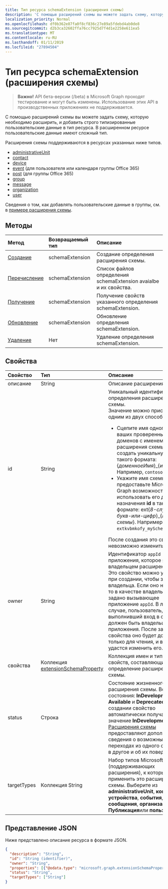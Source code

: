 ```yaml
---
title: Тип ресурса schemaExtension (расширения схемы)
description: 'С помощью расширений схемы вы можете задать схему, которую необходимо расширить, и добавить строго типизированные пользовательские данные в тип ресурса. В расширенном ресурсе пользовательские данные имеют сложный тип. '
localization_priority: Normal
ms.openlocfilehash: df0b362e87fa0f8cf836c27e89a5fdebd4ab0de8
ms.sourcegitcommit: d2b3ca32602ffa76cc7925d7f4d1e2258e611ea5
ms.translationtype: MT
ms.contentlocale: ru-RU
ms.lasthandoff: 01/11/2019
ms.locfileid: "27894504"
---
```

# <a name="schemaextension-resource-type-schema-extensions"></a>Тип ресурса schemaExtension (расширения схемы)

> **Важно!** API бета-версии (/beta) в Microsoft Graph проходят тестирование и могут быть изменены. Использование этих API в производственных приложениях не поддерживается.

С помощью расширений схемы вы можете задать схему, которую необходимо расширить, и добавить строго типизированные пользовательские данные в тип ресурса. В расширенном ресурсе пользовательские данные имеют сложный тип. 

Расширения схемы поддерживаются в ресурсах указанных ниже типов.

 - [administrativeUnit](administrativeunit.md)
 - [contact](contact.md)
 - [device](device.md)
 - [event](event.md) (для пользователя или календаря группы Office 365)
 - [post](post.md) (для группы Office 365)
 - [group](group.md)
 - [message](message.md) 
 - [organization](organization.md)
 - [user](user.md)

Сведения о том, как добавлять пользовательские данные в группы, см. в [примере расширения схемы](/graph/extensibility-schema-groups).

## <a name="methods"></a>Методы

| Метод           | Возвращаемый тип    |Описание|
|:---------------|:--------|:----------|
|[Создание](../api/schemaextension-post-schemaextensions.md) | schemaExtension |Создание определения расширения схемы.|
|[Перечисление](../api/schemaextension-list.md) | schemaExtension |Список файлов определения schemaExtension avaialbe и их свойства.|
|[Получение](../api/schemaextension-get.md) | schemaExtension |Получение свойств указанного определения schemaExtension.|
|[Обновление](../api/schemaextension-update.md) | schemaExtension   |Обновление определения schemaExtension. |
|[Удаление](../api/schemaextension-delete.md) | Нет |Удаление определения schemaExtension. |

## <a name="properties"></a>Свойства
| Свойство     | Тип   |Описание|
|:---------------|:--------|:----------|
|описание|String|Описание расширения схемы.|
|id|String|Уникальный идентификатор для определения расширения схемы. <br>Значение можно присвоить одним из двух способов: <ul><li>Сцепите имя одного из ваших проверенных доменов с именем расширения схемы, чтобы создать уникальную строку такого формата: \{_&#65279;доменноеИмя_\}\_\{_&#65279;имяСхемы_\}. Например, `contoso_mySchema`. </li><li>Укажите имя схемы и предоставьте Microsoft Graph возможность использовать его для назначения **id** в таком формате: ext\{_&#65279;8-случайных-букв-или-цифр_\}\_\{_&#65279;имя-схемы_\}. Например, `extkvbmkofy_mySchema`.</li></ul>После создания это свойство невозможно изменить. |
|owner|String|Идентификатор `appId` приложения, которое является владельцем расширения схемы. Это свойство можно указать при создании, чтобы задать владельца.  Если оно не указано, то в качестве владельца будет задано вызывающее приложение `appId`. В любом случае, пользователь, выполнивший вход в систему, должен быть владельцем приложения. После задания свойства оно будет доступно только для чтения, и вам не удастся изменить его.|
|свойства|Коллекция [extensionSchemaProperty](extensionschemaproperty.md)|Коллекция имен и типов свойств, составляющих определение расширения схемы.|
|status|Строка|Состояние жизненного цикла расширения схемы. Возможные состояния: **InDevelopment**, **Available** и **Deprecated**. При создании свойство автоматически получает значение **InDevelopment**. [Расширения схемы](/graph/extensibility-overview#schema-extensions) предоставляют дополнительные сведения о возможных переходах из одного состояния в другое и об их поведении.|
|targetTypes|Коллекция String|Набор типов Microsoft Graph (поддерживающих расширения), к которым можно применить это расширение схемы. Выберите из **administrativeUnit**, **контактов**, **устройства**, **события**, **группы**, **сообщения**, **организации**, **Публикация**или **пользователя**.|

## <a name="json-representation"></a>Представление JSON

Ниже представлено описание ресурса в формате JSON.

<!-- {
  "blockType": "resource",
  "optionalProperties": [

  ],
  "@odata.type": "microsoft.graph.schemaExtension"
}-->

```json
{
  "description": "String",
  "id": "String (identifier)",
  "owner": "String",
  "properties": [{"@odata.type": "microsoft.graph.extensionSchemaProperty"}],
  "status": "String",
  "targetTypes": ["String"]
}

```

<!-- uuid: 8fcb5dbc-d5aa-4681-8e31-b001d5168d79
2015-10-25 14:57:30 UTC -->
<!-- {
  "type": "#page.annotation",
  "description": "schemaExtension resource",
  "keywords": "",
  "section": "documentation",
  "tocPath": ""
}-->
